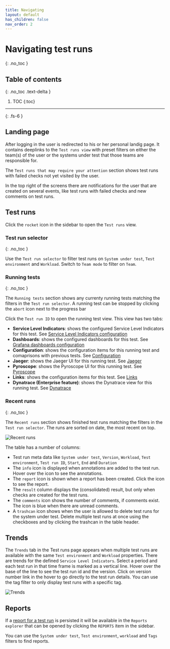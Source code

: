 ```yaml
---
title: Navigating
layout: default
has_children: false
nav_order: 2
---
```


# Navigating test runs
{: .no_toc }

## Table of contents
{: .no_toc .text-delta }

1. TOC
{:toc}

---

{: .fs-6 }

## Landing page

After logging in the user is redirected to his or her personal landig page. It contains deeplinks to the `Test runs view` with preset filters on either the team(s) of the user or the systems under test that those teams are responsible for.

The `Test runs that may require your attention` section shows test runs with failed checks not yet visited by the user.

In the top right of the screens there are notifications for the user that are created on several events, like test runs with failed checks and new comments on test runs.

## Test runs 

Click the `rocket` icon in the sidebar to open the `Test runs` view.

### Test run selector
{: .no_toc }

Use the `Test run selector` to filter test runs on `System under test`, `Test environment` and `Workload`. Switch to `Team mode` to filter on `Team`.

### Running tests
{: .no_toc }

The `Running tests` section shows any currenty running tests matching the filters in the `Test run selector`. A running test can be stopped by clicking the `abort` icon next to the progress bar

Click the `Test run ID` to open the running test view. This view has two tabs:
* **Service Level Indicators**: shows the configured Service Level Indicators for this test. See [Service Level Indicators configuration](/docs/testconfiguration/testconfiguration.html#service-level-indicators)
* **Dashboards**: shows the configured dashboards for this test. See [Grafana dashboards configuration](/docs/testconfiguration/testconfiguration.html#grafana-dashboards)
* **Configuration**: shows the configuration items for this running test and comaprisons with previous tests. See [Configuration](/docs/analysing/analysing.html#configuration)
* **Jaeger**: shows the Jaeger UI for this running test. See [Jaeger](/docs/analysing/analysing.html#jaeger)
* **Pyroscope**: shows the Pyroscope UI for this running test. See [Pyroscope](/docs/analysing/analysing.html#pyroscope)
* **Links**: shows the configuration items for this test. See [Links](/docs/analysing/analysing.html#links)
* **Dynatrace (Enterprise feature)**: shows the Dynatrace view for this running test. See [Dynatrace](/docs/analysing/analysing.html#dynatrace-enterprise-feature)


### Recent runs
{: .no_toc }

The `Recent runs` section shows finished test runs matching the filters in the `Test run selector`. The runs are sorted on date, the most recent on top. 

![Recent runs](/docs/images/recent-runs.png)

The table has a number of columns:

* Test run meta data like `System under test`, `Version`, `Workload`, `Test environment`, `Test run ID`, `Start`, `End` and `Duration`
* The `info` icon is displayed when annotations are added to the test run. Hover over the icon to see the annotations.
* The `report` icon is shown when a report has been created. Click the icon to see the report.
* The `result` column displays the (consolidated) result, but only when checks are created for the test runs.
* The `comments` icon shows the number of comments, if comments exist. The icon is blue when there are unread comments.
* A `trashcan` icon shows when the user is allowed to delete test runs for the system under test. Delete multiple test runs at once using the checkboxes and by clicking the trashcan in the table header.

## Trends

The `Trends` tab in the Test runs page appears when multiple test runs are available with the same `Test environment` and `Workload` properties. There are trends for the defined `Service Level Indicators`. Select a period and each test run in that time frame is marked as a vertical line. Hover over the base of the line to see the test run id and the version. Click on version number link in the hover to go directly to the test run details. You can use the tag filter to only display test runs with a specific tag.


![Trends](/docs/images/trends.png)

## Reports

If a [report for a test run](/docs/analysing/analysing.html#reports) is persisted it will be available in the `Reports explorer` that can be opened by clicking the `REPORTS` item in the sidebar.

You can use the `System under test`, `Test environment`, `workload` and `Tags` filters to find reports.
